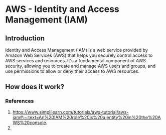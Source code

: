 # AWS - Identity and Access Management (IAM)

## Introduction

Identity and Access Management (IAM) is a web service provided by Amazon Web Services (AWS) that helps you securely control access to AWS services and resources. It's a fundamental component of AWS security, allowing you to create and manage AWS users and groups, and use permissions to allow or deny their access to AWS resources.

## How does it work?

### References
1. https://www.simplilearn.com/tutorials/aws-tutorial/aws-iam#:~:text=An%20IAM%20role%20is%20a,entity%20in%20the%20AWS%20console.
2. 
